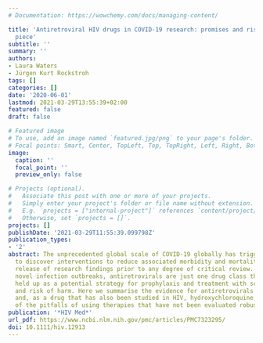 ```yaml
---
# Documentation: https://wowchemy.com/docs/managing-content/

title: 'Antiretroviral HIV drugs in COVID‐19 research: promises and risks. An opinion
  piece'
subtitle: ''
summary: ''
authors:
- Laura Waters
- Jürgen Kurt Rockstroh
tags: []
categories: []
date: '2020-06-01'
lastmod: 2021-03-29T13:55:39+02:00
featured: false
draft: false

# Featured image
# To use, add an image named `featured.jpg/png` to your page's folder.
# Focal points: Smart, Center, TopLeft, Top, TopRight, Left, Right, BottomLeft, Bottom, BottomRight.
image:
  caption: ''
  focal_point: ''
  preview_only: false

# Projects (optional).
#   Associate this post with one or more of your projects.
#   Simply enter your project's folder or file name without extension.
#   E.g. `projects = ["internal-project"]` references `content/project/deep-learning/index.md`.
#   Otherwise, set `projects = []`.
projects: []
publishDate: '2021-03-29T11:55:39.099798Z'
publication_types:
- '2'
abstract: The unprecedented global scale of COVID‐19 globally has triggered a race
  to discover interventions to reduce associated morbidity and mortality and rapid
  release of research findings prior to any degree of critical review. As with previous
  novel infection outbreaks, antiretrovirals are just one drug class that has been
  held up as a potential strategy for prophylaxis and treatment with scant evidence
  and risk of harm. Here we summarise the evidence for antiretrovirals to treat COVID‐19
  and, as a drug that has also been studied in HIV, hydroxychloroquine, and flag some
  of the pitfalls of using therapies that have not been evaluated robustly.
publication: '*HIV Med*'
url_pdf: https://www.ncbi.nlm.nih.gov/pmc/articles/PMC7323295/
doi: 10.1111/hiv.12913
---
```

